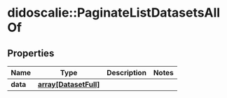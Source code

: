 # didoscalie::PaginateListDatasetsAllOf


## Properties
Name | Type | Description | Notes
------------ | ------------- | ------------- | -------------
**data** | [**array[DatasetFull]**](datasetFull.md) |  | 


